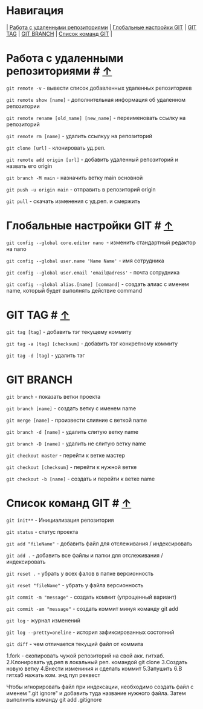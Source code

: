 # Навигация #

|
[Работа с удаленными репозиториями](#работа-с-удаленными-репозиториями--↑) |
[Глобальные настройки GIT](#глобальные-настройки-git--↑) |
[GIT TAG](#git-tag--↑) |
[GIT BRANCH](#git-branch) |
[Cписок команд GIT](#cписок-команд-git--↑) |

# Работа с удаленными репозиториями # [&#8593;](#навигация)

`git remote -v` - вывести список добавленных удаленных репозиториев

`git remote show [name]` - дополнительная информация об удаленном репозитории

`git remote rename [old_name] [new_name]` - переименовать ссылку на репозиторий

`git remote rm [name]` - удалить ссылкуу на репозиторий

`git clone [url]` - клонировать уд.реп.

`git remote add origin [url]` - добавить удаленный репозиторий и назвать его origin

`git branch -M main` - назначить ветку main основной 

`git push -u origin main` - отправить в репозиторий origin

`git pull` - скачать изменения с уд.реп. и смержить


# Глобальные настройки GIT #  [&#8593;](#навигация)

`git config --global core.editor nano `- изменить стандартный редактор на nano

`git config --global user.name 'Name Name'` - имя сотрудника

`git config --global user.email 'email@adress'` - почта сотрудника

`git config --global alias.[name] [command]` - создать алиас с именем name, который будет выполнять действие command

# GIT TAG # [&#8593;](#навигация)

`git tag [tag]` - добавить тэг текущему коммиту

`git tag -a [tag] [checksum]` - добавить тэг конкретному коммиту

`git tag -d [tag]` - удалить тэг

# GIT BRANCH #  

`git branch` - показать ветки проекта

`git branch [name]` - создать ветку с именем name

`git merge [name]` - произвести слияние с веткой name

`git branch -d [name]` - удалить слитую ветку name

`git branch -D [name]` - удалить не слитую ветку name

`git checkout master` - перейти к ветке мастер

`git checkout [checksum]` - перейти к нужной ветке

`git checkout -b [name]` - создать и перейти к ветке name

# Cписок команд GIT # [&#8593;](#навигация)

`git init**` - Инициализация репозитория

`git status` - статус проекта

`git add "fileName"` - добавить файл для отслеживания / индексировать

`git add .` - добавить все файлы и папки для отслеживания / индексировать

`git reset .` - убрать у всех  фалов в папке версионность

`git reset "fileName"` - убрать у файла версионность

`git commit -m "message"` - создать коммит (упрощенный вариант)

`git commit -am "message"` - создать коммит минуя команду git add

`git log` - журнал изменений

`git log --pretty=oneline` - история зафиксированных состояний

`git diff` - чем отличается текущий файл от коммита





1.fork - скопировать чужой репозиторий на свой акк. гитхаб.
2.Клонировать уд.реп в локальный реп. командой git clone 
3.Создать новую ветку
4.Внести измениния и сделать коммит
5.Запушить 
6.В гитхаб нажать ком. энд пул реквест




Чтобы игнорировать файл при индексации, необходимо создать файл с именем ".git ignore" и добавить туда название нужного файла. Затем выполнить команду git add .gitignore
